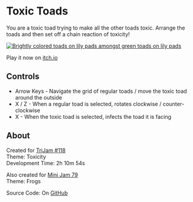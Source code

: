 # Toxic Toads
You are a toxic toad trying to make all the other toads toxic.
Arrange the toads and then set off a chain reaction of toxicity!

[![Brightly colored toads on lily pads amongst green toads on lily pads](screenshots/cover.png)](https://caterpillargames.itch.io/toxic-toads)

Play it now on [itch.io](https://caterpillargames.itch.io/toxic-toads)

## Controls
* Arrow Keys - Navigate the grid of regular toads / move the toxic toad around the outside
* X / Z - When a regular toad is selected, rotates clockwise / counter-clockwise
* X - When the toxic toad is selected, infects the toad it is facing




## About
<!--BEGIN TRIJAM-->
Created for [TriJam #118](https://itch.io/jam/trijam-118/entries)  
Theme: Toxicity  
Development Time: 2h 10m 54s  
<!--END TRIJAM-->

Also created for [Mini Jam 79](https://itch.io/jam/mini-jam-79-frogs)  
Theme: Frogs  

Source Code: On [GitHub](https://github.com/CaterpillarGames/pico8-games/tree/master/carts/toxic-toads)


